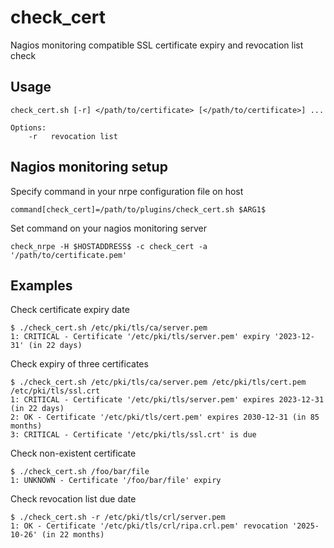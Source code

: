 # check_cert
Nagios monitoring compatible SSL certificate expiry and revocation list check

## Usage
```
check_cert.sh [-r] </path/to/certificate> [</path/to/certificate>] ...

Options:
    -r   revocation list
```

## Nagios monitoring setup
Specify command in your nrpe configuration file on host

```
command[check_cert]=/path/to/plugins/check_cert.sh $ARG1$
```

Set command on your nagios monitoring server

```
check_nrpe -H $HOSTADDRESS$ -c check_cert -a '/path/to/certificate.pem'
```

## Examples
Check certificate expiry date

```
$ ./check_cert.sh /etc/pki/tls/ca/server.pem
1: CRITICAL - Certificate '/etc/pki/tls/server.pem' expiry '2023-12-31' (in 22 days)
```

Check expiry of three certificates

```
$ ./check_cert.sh /etc/pki/tls/ca/server.pem /etc/pki/tls/cert.pem /etc/pki/tls/ssl.crt
1: CRITICAL - Certificate '/etc/pki/tls/server.pem' expires 2023-12-31 (in 22 days)
2: OK - Certificate '/etc/pki/tls/cert.pem' expires 2030-12-31 (in 85 months)
3: CRITICAL - Certificate '/etc/pki/tls/ssl.crt' is due
```
Check non-existent certificate

```
$ ./check_cert.sh /foo/bar/file
1: UNKNOWN - Certificate '/foo/bar/file' expiry
```

Check revocation list due date

```
$ ./check_cert.sh -r /etc/pki/tls/crl/server.pem
1: OK - Certificate '/etc/pki/tls/crl/ripa.crl.pem' revocation '2025-10-26' (in 22 months)
```

